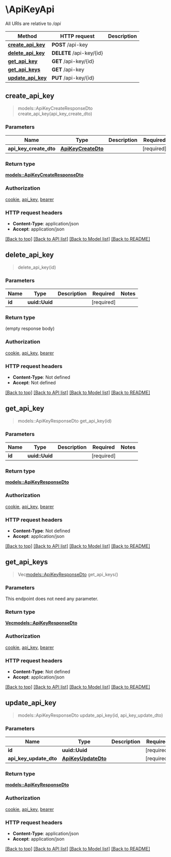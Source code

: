 # \ApiKeyApi

All URIs are relative to */api*

Method | HTTP request | Description
------------- | ------------- | -------------
[**create_api_key**](ApiKeyApi.md#create_api_key) | **POST** /api-key | 
[**delete_api_key**](ApiKeyApi.md#delete_api_key) | **DELETE** /api-key/{id} | 
[**get_api_key**](ApiKeyApi.md#get_api_key) | **GET** /api-key/{id} | 
[**get_api_keys**](ApiKeyApi.md#get_api_keys) | **GET** /api-key | 
[**update_api_key**](ApiKeyApi.md#update_api_key) | **PUT** /api-key/{id} | 



## create_api_key

> models::ApiKeyCreateResponseDto create_api_key(api_key_create_dto)


### Parameters


Name | Type | Description  | Required | Notes
------------- | ------------- | ------------- | ------------- | -------------
**api_key_create_dto** | [**ApiKeyCreateDto**](ApiKeyCreateDto.md) |  | [required] |

### Return type

[**models::ApiKeyCreateResponseDto**](APIKeyCreateResponseDto.md)

### Authorization

[cookie](../README.md#cookie), [api_key](../README.md#api_key), [bearer](../README.md#bearer)

### HTTP request headers

- **Content-Type**: application/json
- **Accept**: application/json

[[Back to top]](#) [[Back to API list]](../README.md#documentation-for-api-endpoints) [[Back to Model list]](../README.md#documentation-for-models) [[Back to README]](../README.md)


## delete_api_key

> delete_api_key(id)


### Parameters


Name | Type | Description  | Required | Notes
------------- | ------------- | ------------- | ------------- | -------------
**id** | **uuid::Uuid** |  | [required] |

### Return type

 (empty response body)

### Authorization

[cookie](../README.md#cookie), [api_key](../README.md#api_key), [bearer](../README.md#bearer)

### HTTP request headers

- **Content-Type**: Not defined
- **Accept**: Not defined

[[Back to top]](#) [[Back to API list]](../README.md#documentation-for-api-endpoints) [[Back to Model list]](../README.md#documentation-for-models) [[Back to README]](../README.md)


## get_api_key

> models::ApiKeyResponseDto get_api_key(id)


### Parameters


Name | Type | Description  | Required | Notes
------------- | ------------- | ------------- | ------------- | -------------
**id** | **uuid::Uuid** |  | [required] |

### Return type

[**models::ApiKeyResponseDto**](APIKeyResponseDto.md)

### Authorization

[cookie](../README.md#cookie), [api_key](../README.md#api_key), [bearer](../README.md#bearer)

### HTTP request headers

- **Content-Type**: Not defined
- **Accept**: application/json

[[Back to top]](#) [[Back to API list]](../README.md#documentation-for-api-endpoints) [[Back to Model list]](../README.md#documentation-for-models) [[Back to README]](../README.md)


## get_api_keys

> Vec<models::ApiKeyResponseDto> get_api_keys()


### Parameters

This endpoint does not need any parameter.

### Return type

[**Vec<models::ApiKeyResponseDto>**](APIKeyResponseDto.md)

### Authorization

[cookie](../README.md#cookie), [api_key](../README.md#api_key), [bearer](../README.md#bearer)

### HTTP request headers

- **Content-Type**: Not defined
- **Accept**: application/json

[[Back to top]](#) [[Back to API list]](../README.md#documentation-for-api-endpoints) [[Back to Model list]](../README.md#documentation-for-models) [[Back to README]](../README.md)


## update_api_key

> models::ApiKeyResponseDto update_api_key(id, api_key_update_dto)


### Parameters


Name | Type | Description  | Required | Notes
------------- | ------------- | ------------- | ------------- | -------------
**id** | **uuid::Uuid** |  | [required] |
**api_key_update_dto** | [**ApiKeyUpdateDto**](ApiKeyUpdateDto.md) |  | [required] |

### Return type

[**models::ApiKeyResponseDto**](APIKeyResponseDto.md)

### Authorization

[cookie](../README.md#cookie), [api_key](../README.md#api_key), [bearer](../README.md#bearer)

### HTTP request headers

- **Content-Type**: application/json
- **Accept**: application/json

[[Back to top]](#) [[Back to API list]](../README.md#documentation-for-api-endpoints) [[Back to Model list]](../README.md#documentation-for-models) [[Back to README]](../README.md)

